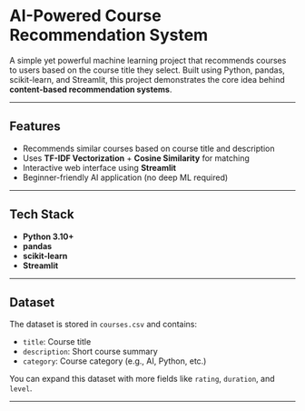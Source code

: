 # AI-Powered Course Recommendation System

A simple yet powerful machine learning project that recommends courses to users based on the course title they select. Built using Python, pandas, scikit-learn, and Streamlit, this project demonstrates the core idea behind **content-based recommendation systems**.

---

## Features

- Recommends similar courses based on course title and description
- Uses **TF-IDF Vectorization** + **Cosine Similarity** for matching
- Interactive web interface using **Streamlit**
- Beginner-friendly AI application (no deep ML required)

---

## Tech Stack

- **Python 3.10+**
- **pandas**
- **scikit-learn**
- **Streamlit**

---

## Dataset

The dataset is stored in `courses.csv` and contains:

- `title`: Course title  
- `description`: Short course summary  
- `category`: Course category (e.g., AI, Python, etc.)

You can expand this dataset with more fields like `rating`, `duration`, and `level`.

---
